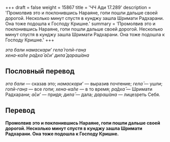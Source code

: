 +++
draft = false
weight = 15867
title = 'ЧЧ Ади 17.289'
description = 'Промолвив это и поклонившись Нараяне, гопи пошли дальше своей дорогой. Несколько минут спустя в кунджу зашла Шримати Радхарани. Она тоже подошла к Господу Кришне.'
summary = 'Промолвив это и поклонившись Нараяне, гопи пошли дальше своей дорогой. Несколько минут спустя в кунджу зашла Шримати Радхарани. Она тоже подошла к Господу Кришне.'
+++

_эта бали намаскари’ гела̄ гопӣ-ган̣а  
хена-ка̄ле ра̄дха̄ а̄си’ дила̄ дараш́ана_

## Пословный перевод

_эта_ _бали_ — сказав это; _намаскари’_ — выразив почтение; _гела̄_ — ушли; _гопӣ_\-_ган̣а_ — все _гопи_; _хена_\-_ка̄ле_ — в то время; _ра̄дха̄_ — Шримати Радхарани; _а̄си’_ — придя; _дила̄_ — дала; _дараш́ана_ — лицезреть Себя.

## Перевод

**Промолвив это и поклонившись Нараяне, гопи пошли дальше своей дорогой. Несколько минут спустя в кунджу зашла Шримати Радхарани. Она тоже подошла к Господу Кришне.**
